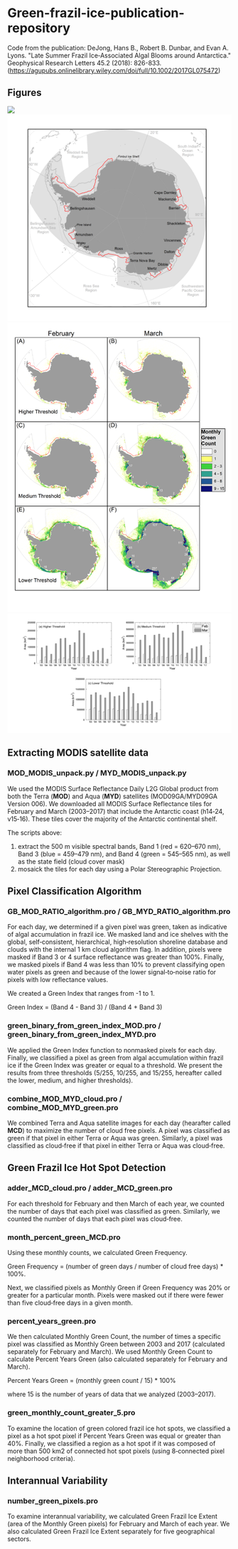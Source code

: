 # Green-frazil-ice-publication-repository
Code from the publication: DeJong, Hans B., Robert B. Dunbar, and Evan A. Lyons. "Late Summer Frazil Ice‐Associated Algal Blooms around Antarctica." Geophysical Research Letters 45.2 (2018): 826-833. (https://agupubs.onlinelibrary.wiley.com/doi/full/10.1002/2017GL075472)

## Figures
![](readMeFigures/fig1.png)
![](readMeFigures/fig2.png)
![](readMeFigures/fig3.png)
![](readMeFigures/fig4.png)

## Extracting MODIS satellite data
### MOD_MODIS_unpack.py / MYD_MODIS_unpack.py

We used the MODIS Surface Reflectance Daily L2G Global product from both the Terra (**MOD**) and Aqua (**MYD**) satellites (MOD09GA/MYD09GA Version 006). We downloaded all MODIS Surface Reflectance tiles for February and March (2003–2017) that include the Antarctic coast (h14‐24, v15‐16). These tiles cover the majority of the Antarctic continental shelf.

The scripts above:
1. extract the 500 m visible spectral bands, Band 1 (red = 620–670 nm), Band 3 (blue = 459–479 nm), and Band 4 (green = 545–565 nm), as well as the state field (cloud cover mask)
2. mosaick the tiles for each day using a Polar Stereographic Projection.

## Pixel Classification Algorithm

### GB_MOD_RATIO_algorithm.pro / GB_MYD_RATIO_algorithm.pro 

For each day, we determined if a given pixel was green, taken as indicative of algal accumulation in frazil ice. We masked land and ice shelves with the global, self‐consistent, hierarchical, high‐resolution shoreline database and clouds with the internal 1 km cloud algorithm flag. In addition, pixels were masked if Band 3 or 4 surface reflectance was greater than 100%. Finally, we masked pixels if Band 4 was less than 10% to prevent classifying open water pixels as green and because of the lower signal‐to‐noise ratio for pixels with low reflectance values.

We created a Green Index that ranges from -1 to 1.

Green Index = (Band 4 - Band 3) / (Band 4 + Band 3)

### green_binary_from_green_index_MOD.pro / green_binary_from_green_index_MYD.pro

We applied the Green Index function to nonmasked pixels for each day. Finally, we classified a pixel as green from algal accumulation within frazil ice if the Green Index was greater or equal to a threshold. We present the results from three thresholds (5/255, 10/255, and 15/255, hereafter called the lower, medium, and higher thresholds). 


###  combine_MOD_MYD_cloud.pro / combine_MOD_MYD_green.pro
We combined Terra and Aqua satellite images for each day (hearafter called **MCD**) to maximize the number of cloud free pixels. A pixel was classified as green if that pixel in either Terra or Aqua was green. Similarly, a pixel was classified as cloud‐free if that pixel in either Terra or Aqua was cloud‐free.

## Green Frazil Ice Hot Spot Detection

### adder_MCD_cloud.pro / adder_MCD_green.pro

For each threshold for February and then March of each year, we counted the number of days that each pixel was classified as green. Similarly, we counted the number of days that each pixel was cloud‐free.

### month_percent_green_MCD.pro
Using these monthly counts, we calculated Green Frequency.

Green Frequency = (number of green days / number of cloud free days) * 100%.

Next, we classified pixels as Monthly Green if Green Frequency was 20% or greater for a particular month. Pixels were masked out if there were fewer than five cloud‐free days in a given month. 

### percent_years_green.pro
We then calculated Monthly Green Count, the number of times a specific pixel was classified as Monthly Green between 2003 and 2017 (calculated separately for February and March). We used Monthly Green Count to calculate Percent Years Green (also calculated separately for February and March).

Percent Years Green = (monthly green count / 15) * 100%

where 15 is the number of years of data that we analyzed (2003–2017).

### green_monthly_count_greater_5.pro
To examine the location of green colored frazil ice hot spots, we classified a pixel as a hot spot pixel if Percent Years Green was equal or greater than 40%. Finally, we classified a region as a hot spot if it was composed of more than 500 km2 of connected hot spot pixels (using 8‐connected pixel neighborhood criteria).

## Interannual Variability

### number_green_pixels.pro
To examine interannual variability, we calculated Green Frazil Ice Extent (area of the Monthly Green pixels) for February and March of each year. We also calculated Green Frazil Ice Extent separately for five geographical sectors.







